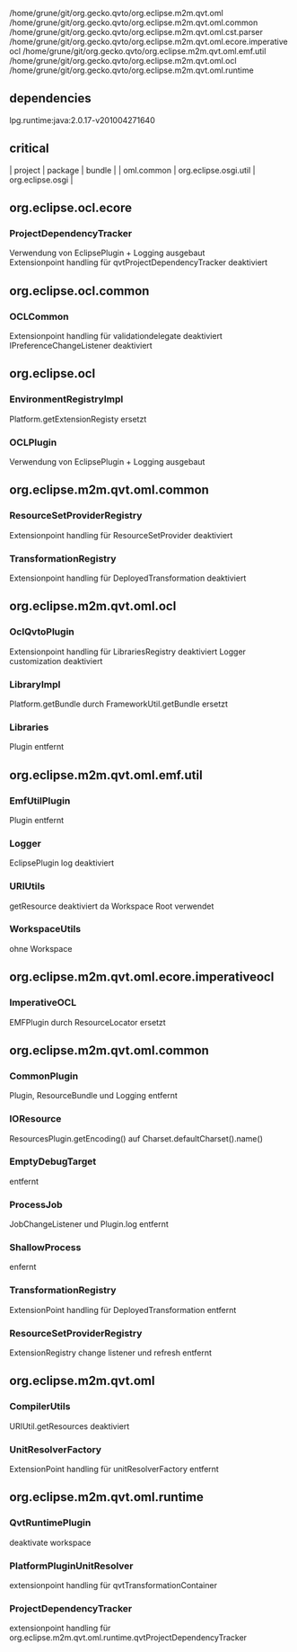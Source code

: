 /home/grune/git/org.gecko.qvto/org.eclipse.m2m.qvt.oml
/home/grune/git/org.gecko.qvto/org.eclipse.m2m.qvt.oml.common
/home/grune/git/org.gecko.qvto/org.eclipse.m2m.qvt.oml.cst.parser
/home/grune/git/org.gecko.qvto/org.eclipse.m2m.qvt.oml.ecore.imperativeocl
/home/grune/git/org.gecko.qvto/org.eclipse.m2m.qvt.oml.emf.util
/home/grune/git/org.gecko.qvto/org.eclipse.m2m.qvt.oml.ocl
/home/grune/git/org.gecko.qvto/org.eclipse.m2m.qvt.oml.runtime

## dependencies

lpg.runtime:java:2.0.17-v201004271640

## critical
| project	 | package				 | bundle			|
| oml.common | org.eclipse.osgi.util | org.eclipse.osgi	|


## org.eclipse.ocl.ecore

### ProjectDependencyTracker
Verwendung von EclipsePlugin + Logging ausgebaut  
Extensionpoint handling für qvtProjectDependencyTracker deaktiviert

## org.eclipse.ocl.common

### OCLCommon
Extensionpoint handling für validationdelegate deaktiviert
IPreferenceChangeListener deaktiviert

## org.eclipse.ocl

### EnvironmentRegistryImpl
Platform.getExtensionRegisty ersetzt

### OCLPlugin
Verwendung von EclipsePlugin + Logging ausgebaut  

## org.eclipse.m2m.qvt.oml.common

### ResourceSetProviderRegistry
Extensionpoint handling für ResourceSetProvider deaktiviert

### TransformationRegistry
Extensionpoint handling für DeployedTransformation deaktiviert

## org.eclipse.m2m.qvt.oml.ocl
### OclQvtoPlugin
Extensionpoint handling für LibrariesRegistry deaktiviert
Logger customization deaktiviert

### LibraryImpl
Platform.getBundle durch FrameworkUtil.getBundle ersetzt

### Libraries 
Plugin entfernt

## org.eclipse.m2m.qvt.oml.emf.util

### EmfUtilPlugin
Plugin entfernt

### Logger
EclipsePlugin log deaktiviert 

### URIUtils
getResource deaktiviert da Workspace Root verwendet 

### WorkspaceUtils
ohne Workspace

## org.eclipse.m2m.qvt.oml.ecore.imperativeocl

### ImperativeOCL
EMFPlugin durch ResourceLocator ersetzt

## org.eclipse.m2m.qvt.oml.common

### CommonPlugin
Plugin, ResourceBundle und Logging entfernt

### IOResource
ResourcesPlugin.getEncoding() auf Charset.defaultCharset().name()

### EmptyDebugTarget
entfernt

### ProcessJob
JobChangeListener und Plugin.log entfernt

### ShallowProcess
enfernt

### TransformationRegistry
ExtensionPoint handling für DeployedTransformation entfernt

### ResourceSetProviderRegistry
ExtensionRegistry change listener und refresh entfernt

## org.eclipse.m2m.qvt.oml
### CompilerUtils
URIUtil.getResources deaktiviert

### UnitResolverFactory
ExtensionPoint handling für unitResolverFactory entfernt

## org.eclipse.m2m.qvt.oml.runtime

### QvtRuntimePlugin
deaktivate workspace 

### PlatformPluginUnitResolver
extensionpoint handling für qvtTransformationContainer

### ProjectDependencyTracker
extensionpoint handling für org.eclipse.m2m.qvt.oml.runtime.qvtProjectDependencyTracker